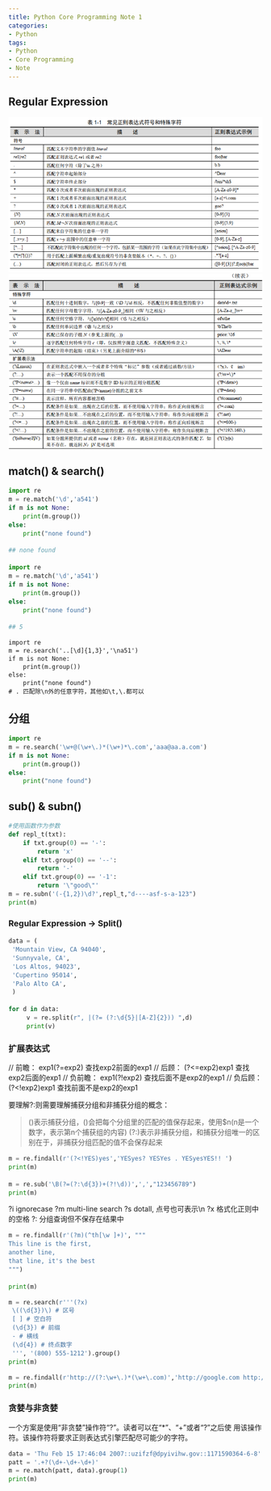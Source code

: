 ```yaml
---
title: Python Core Programming Note 1
categories:
- Python
tags: 
- Python
- Core Programming
- Note
---
```


## Regular Expression
![常用表达式](/img/1570674939333.png)
![续](/img/1570674953248.png)

## match() & search()

```python
import re
m = re.match('\d','a541')
if m is not None:
    print(m.group())
else:
    print("none found")
	
## none found

import re
m = re.match('\d','a541')
if m is not None:
    print(m.group())
else:
    print("none found")
	
## 5
```
```
import re
m = re.search('..[\d]{1,3}','\na51')
if m is not None:
    print(m.group())
else:
    print("none found")
# . 匹配除\n外的任意字符，其他如\t,\.都可以
```

## 分组

```python
import re
m = re.search('\w+@(\w+\.)*(\w+)*\.com','aaa@aa.a.com')
if m is not None:
    print(m.group())
else:
    print("none found")
```

## sub() & subn()

```python
#使用函数作为参数
def repl_t(txt):
    if txt.group(0) == '-':
        return 'x'
    elif txt.group(0) == '--':
        return '-'
    elif txt.group(0) == '-1':
        return '\"good\"'
m = re.subn('(-{1,2})\d?',repl_t,"d----asf-s-a-123")
print(m)
```

### Regular Expression -> Split()

```python
data = (
 'Mountain View, CA 94040',
 'Sunnyvale, CA',
 'Los Altos, 94023',
 'Cupertino 95014',
 'Palo Alto CA',
 )

for d in data:
     v = re.split(r", |(?= (?:\d{5}|[A-Z]{2})) ",d)
     print(v)
```

### 扩展表达式
// 前瞻：
exp1(?=exp2) 查找exp2前面的exp1
// 后顾：
(?<=exp2)exp1 查找exp2后面的exp1
// 负前瞻：
exp1(?!exp2) 查找后面不是exp2的exp1
// 负后顾：
(?<!exp2)exp1 查找前面不是exp2的exp1

要理解?:则需要理解捕获分组和非捕获分组的概念：

> ()表示捕获分组，()会把每个分组里的匹配的值保存起来，使用$n(n是一个数字，表示第n个捕获组的内容)
> (?:)表示非捕获分组，和捕获分组唯一的区别在于，非捕获分组匹配的值不会保存起来


```python
m = re.findall(r'(?<!YES)yes','YESyes? YESYes . YESyesYES!! ')
print(m)

m = re.sub('\B(?=(?:\d{3})+(?!\d))',',',"123456789")
print(m)
```

?i ignorecase
?m multi-line search
?s dotall, 点号也可表示\n
?x 格式化正则中的空格
?: 分组查询但不保存在结果中

```python
m = re.findall(r'(?m)(^th[\w ]+)', """
This line is the first,
another line,
that line, it's the best
""")

print(m)
```

```python
m = re.search(r'''(?x)
 \((\d{3})\) # 区号
 [ ] # 空白符
 (\d{3}) # 前缀
 - # 横线
 (\d{4}) # 终点数字
 ''', '(800) 555-1212').group()
print(m)
```

```python
m = re.findall(r'http://(?:\w+\.)*(\w+\.com)','http://google.com http://www.google.com http://code.google.com')
print(m)
```

### 贪婪与非贪婪
一个方案是使用“非贪婪”操作符“?”。读者可以在“*”、“+”或者“?”之后使
用该操作符。该操作符将要求正则表达式引擎匹配尽可能少的字符。

```python
data = 'Thu Feb 15 17:46:04 2007::uzifzf@dpyivihw.gov::1171590364-6-8'
patt = '.+?(\d+-\d+-\d+)'
m = re.match(patt, data).group(1)
print(m)
```
